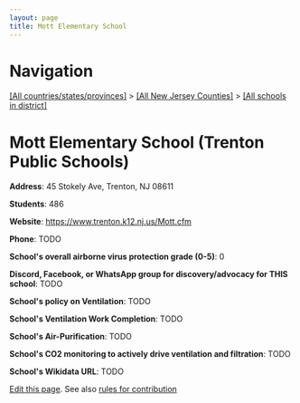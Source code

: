 ```yaml
---
layout: page
title: Mott Elementary School
---
```

# Navigation

[[All countries/states/provinces]](../../..) > [[All New Jersey Counties]](../..) > [[All schools in district]](..)

# Mott Elementary School (Trenton Public Schools)

**Address**: 45 Stokely Ave, Trenton, NJ 08611

**Students**: 486

**Website**: <https://www.trenton.k12.nj.us/Mott.cfm>

**Phone**: TODO

**School's overall airborne virus protection grade (0-5)**: 0

**Discord, Facebook, or WhatsApp group for discovery/advocacy for THIS school**: TODO

**School's policy on Ventilation**: TODO

**School's Ventilation Work Completion**: TODO

**School's Air-Purification**: TODO

**School's CO2 monitoring to actively drive ventilation and filtration**: TODO

**School's Wikidata URL**: TODO


[Edit this page](https://github.com/ventilate-schools/NJ/edit/main/./Trenton_Public_Schools/Mott_Elementary_School.md). See also [rules for contribution](../../../contribution-rules/)